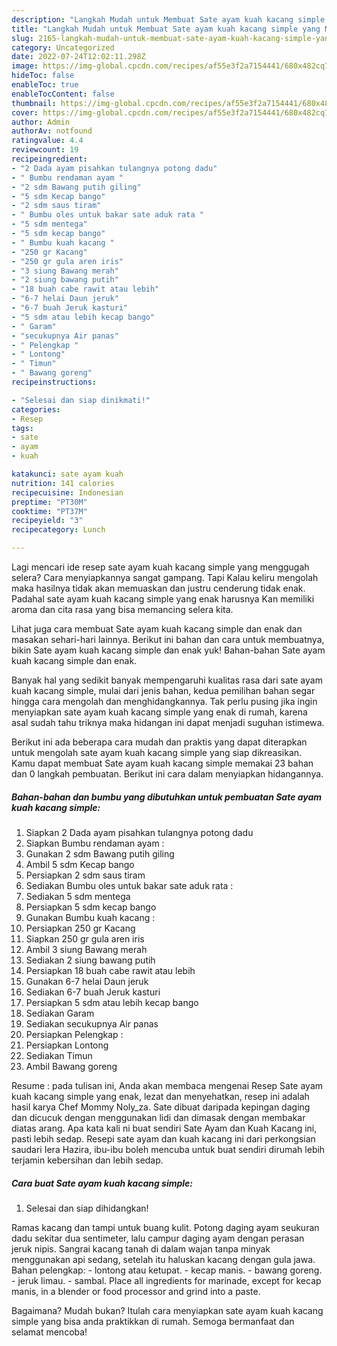 ```yaml
---
description: "Langkah Mudah untuk Membuat Sate ayam kuah kacang simple yang Menggugah Selera, Buat Buka Puasa Bikin Ngiler"
title: "Langkah Mudah untuk Membuat Sate ayam kuah kacang simple yang Menggugah Selera, Buat Buka Puasa Bikin Ngiler"
slug: 2165-langkah-mudah-untuk-membuat-sate-ayam-kuah-kacang-simple-yang-menggugah-selera-buat-buka-puasa-bikin-ngiler
category: Uncategorized
date: 2022-07-24T12:02:11.298Z
image: https://img-global.cpcdn.com/recipes/af55e3f2a7154441/680x482cq70/sate-ayam-kuah-kacang-simple-foto-resep-utama.jpg
hideToc: false
enableToc: true
enableTocContent: false
thumbnail: https://img-global.cpcdn.com/recipes/af55e3f2a7154441/680x482cq70/sate-ayam-kuah-kacang-simple-foto-resep-utama.jpg
cover: https://img-global.cpcdn.com/recipes/af55e3f2a7154441/680x482cq70/sate-ayam-kuah-kacang-simple-foto-resep-utama.jpg
author: Admin
authorAv: notfound
ratingvalue: 4.4
reviewcount: 19
recipeingredient:
- "2 Dada ayam pisahkan tulangnya potong dadu"
- " Bumbu rendaman ayam "
- "2 sdm Bawang putih giling"
- "5 sdm Kecap bango"
- "2 sdm saus tiram"
- " Bumbu oles untuk bakar sate aduk rata "
- "5 sdm mentega"
- "5 sdm kecap bango"
- " Bumbu kuah kacang "
- "250 gr Kacang"
- "250 gr gula aren iris"
- "3 siung Bawang merah"
- "2 siung bawang putih"
- "18 buah cabe rawit atau lebih"
- "6-7 helai Daun jeruk"
- "6-7 buah Jeruk kasturi"
- "5 sdm atau lebih kecap bango"
- " Garam"
- "secukupnya Air panas"
- " Pelengkap "
- " Lontong"
- " Timun"
- " Bawang goreng"
recipeinstructions:

- "Selesai dan siap dinikmati!"
categories:
- Resep
tags:
- sate
- ayam
- kuah

katakunci: sate ayam kuah 
nutrition: 141 calories
recipecuisine: Indonesian
preptime: "PT30M"
cooktime: "PT37M"
recipeyield: "3"
recipecategory: Lunch

---
```



Lagi mencari ide resep sate ayam kuah kacang simple yang menggugah selera? Cara menyiapkannya sangat gampang. Tapi Kalau keliru mengolah maka hasilnya tidak akan memuaskan dan justru cenderung tidak enak. Padahal sate ayam kuah kacang simple yang enak harusnya Kan memiliki aroma dan cita rasa yang bisa memancing selera kita.


Lihat juga cara membuat Sate ayam kuah kacang simple dan enak dan masakan sehari-hari lainnya. Berikut ini bahan dan cara untuk membuatnya, bikin Sate ayam kuah kacang simple dan enak yuk! Bahan-bahan Sate ayam kuah kacang simple dan enak.

Banyak hal yang sedikit banyak mempengaruhi kualitas rasa dari sate ayam kuah kacang simple, mulai dari jenis bahan, kedua pemilihan bahan segar hingga cara mengolah dan menghidangkannya. Tak perlu pusing jika ingin menyiapkan sate ayam kuah kacang simple yang enak di rumah, karena asal sudah tahu triknya maka hidangan ini dapat menjadi suguhan istimewa.


Berikut ini ada beberapa cara mudah dan praktis yang dapat diterapkan untuk mengolah sate ayam kuah kacang simple yang siap dikreasikan. Kamu dapat membuat Sate ayam kuah kacang simple memakai 23 bahan dan 0 langkah pembuatan. Berikut ini cara dalam menyiapkan hidangannya.

<!--inarticleads1-->

##### Bahan-bahan dan bumbu yang dibutuhkan untuk pembuatan Sate ayam kuah kacang simple:

1. Siapkan 2 Dada ayam pisahkan tulangnya potong dadu
1. Siapkan  Bumbu rendaman ayam :
1. Gunakan 2 sdm Bawang putih giling
1. Ambil 5 sdm Kecap bango
1. Persiapkan 2 sdm saus tiram
1. Sediakan  Bumbu oles untuk bakar sate aduk rata :
1. Sediakan 5 sdm mentega
1. Persiapkan 5 sdm kecap bango
1. Gunakan  Bumbu kuah kacang :
1. Persiapkan 250 gr Kacang
1. Siapkan 250 gr gula aren iris
1. Ambil 3 siung Bawang merah
1. Sediakan 2 siung bawang putih
1. Persiapkan 18 buah cabe rawit atau lebih
1. Gunakan 6-7 helai Daun jeruk
1. Sediakan 6-7 buah Jeruk kasturi
1. Persiapkan 5 sdm atau lebih kecap bango
1. Sediakan  Garam
1. Sediakan secukupnya Air panas
1. Persiapkan  Pelengkap :
1. Persiapkan  Lontong
1. Sediakan  Timun
1. Ambil  Bawang goreng


Resume : pada tulisan ini, Anda akan membaca mengenai Resep Sate ayam kuah kacang simple yang enak, lezat dan menyehatkan, resep ini adalah hasil karya Chef Mommy Noly_za. Sate dibuat daripada kepingan daging dan dicucuk dengan menggunakan lidi dan dimasak dengan membakar diatas arang. Apa kata kali ni buat sendiri Sate Ayam dan Kuah Kacang ini, pasti lebih sedap. Resepi sate ayam dan kuah kacang ini dari perkongsian saudari Iera Hazira, ibu-ibu boleh mencuba untuk buat sendiri dirumah lebih terjamin kebersihan dan lebih sedap. 

<!--inarticleads2-->

##### Cara buat Sate ayam kuah kacang simple:


1. Selesai dan siap dihidangkan!

Ramas kacang dan tampi untuk buang kulit. Potong daging ayam seukuran dadu sekitar dua sentimeter, lalu campur daging ayam dengan perasan jeruk nipis. Sangrai kacang tanah di dalam wajan tanpa minyak menggunakan api sedang, setelah itu haluskan kacang dengan gula jawa. Bahan pelengkap: - lontong atau ketupat. - kecap manis. - bawang goreng. - jeruk limau. - sambal. Place all ingredients for marinade, except for kecap manis, in a blender or food processor and grind into a paste. 

Bagaimana? Mudah bukan? Itulah cara menyiapkan sate ayam kuah kacang simple yang bisa anda praktikkan di rumah. Semoga bermanfaat dan selamat mencoba!
